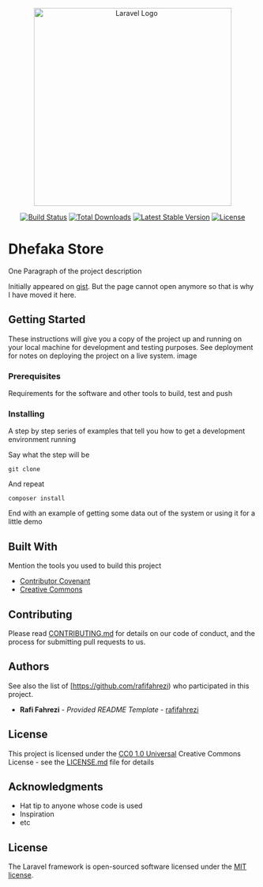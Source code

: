 <p align="center"><a href="https://laravel.com" target="_blank"><img src="https://raw.githubusercontent.com/laravel/art/master/logo-lockup/5%20SVG/2%20CMYK/1%20Full%20Color/laravel-logolockup-cmyk-red.svg" width="400" alt="Laravel Logo"></a></p>

<p align="center">
<a href="https://github.com/laravel/framework/actions"><img src="https://github.com/laravel/framework/workflows/tests/badge.svg" alt="Build Status"></a>
<a href="https://packagist.org/packages/laravel/framework"><img src="https://img.shields.io/packagist/dt/laravel/framework" alt="Total Downloads"></a>
<a href="https://packagist.org/packages/laravel/framework"><img src="https://img.shields.io/packagist/v/laravel/framework" alt="Latest Stable Version"></a>
<a href="https://packagist.org/packages/laravel/framework"><img src="https://img.shields.io/packagist/l/laravel/framework" alt="License"></a>
</p>

# Dhefaka Store

One Paragraph of the project description

Initially appeared on
[gist](https://github.com/rafifahrezi/DhefakaSystem). But the page cannot open anymore so that is why I have moved it here.

## Getting Started

These instructions will give you a copy of the project up and running on
your local machine for development and testing purposes. See deployment
for notes on deploying the project on a live system.
image

### Prerequisites

Requirements for the software and other tools to build, test and push 


### Installing

A step by step series of examples that tell you how to get a development
environment running

Say what the step will be

    git clone 

And repeat

    composer install

End with an example of getting some data out of the system or using it
for a little demo

## Built With

Mention the tools you used to build this project

- [Contributor Covenant](https://www.contributor-covenant.org/)
- [Creative Commons](https://creativecommons.org/)


## Contributing

Please read [CONTRIBUTING.md](CONTRIBUTING.md) for details on our code
of conduct, and the process for submitting pull requests to us.

## Authors

See also the list of
[https://github.com/rafifahrezi)
who participated in this project.

- **Rafi Fahrezi** - _Provided README Template_ - [rafifahrezi](https://github.com/rafifahrezi/DhefakaSystem)


## License

This project is licensed under the [CC0 1.0 Universal](LICENSE.md)
Creative Commons License - see the [LICENSE.md](LICENSE.md) file for
details

## Acknowledgments

- Hat tip to anyone whose code is used
- Inspiration
- etc


## License

The Laravel framework is open-sourced software licensed under the [MIT license](https://opensource.org/licenses/MIT).
